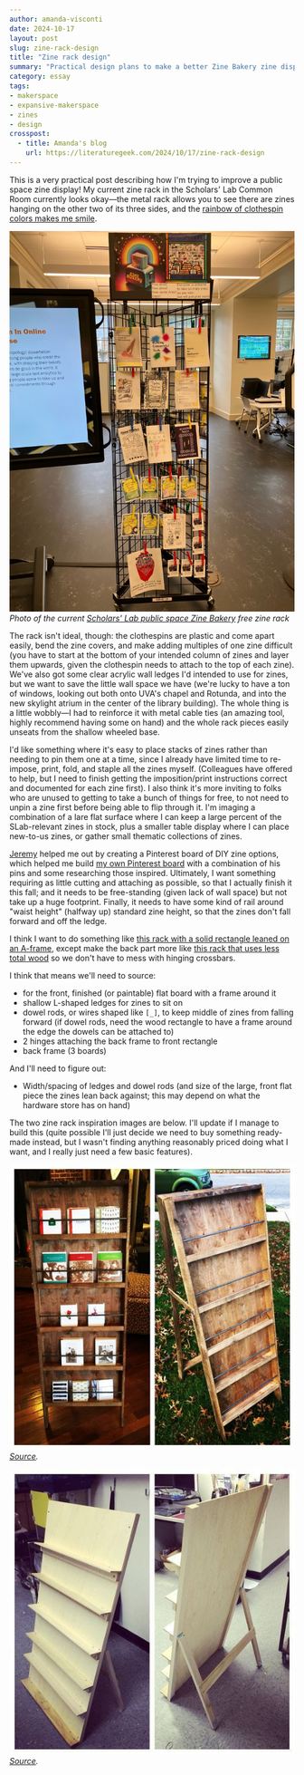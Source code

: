 ```yaml
---
author: amanda-visconti
date: 2024-10-17
layout: post
slug: zine-rack-design
title: "Zine rack design"
summary: "Practical design plans to make a better Zine Bakery zine display for Scholars/' Lab/'s public space."
category: essay
tags:
- makerspace
- expansive-makerspace
- zines
- design
crosspost:
  - title: Amanda's blog
    url: https://literaturegeek.com/2024/10/17/zine-rack-design
---
```


This is a very practical post describing how I'm trying to improve a public space zine display! My current zine rack in the Scholars' Lab Common Room currently looks okay—the metal rack allows you to see there are zines hanging on the other two of its three sides, and the [rainbow of clothespin colors makes me smile](https://bsky.app/profile/literaturegeek.bsky.social/post/3l6pllwhunt2x).

![Photo of the Scholars' Lab public space Zine Bakery free zine rack, a tall black metal grid with three sides, with various paper zines held over its surface using variously colored clothespins](/assets/post-media/2024-10-17-zine-rack-design/slab-zine-rack.jpg)
*Photo of the current [Scholars' Lab public space Zine Bakery](https://scholarslab.lib.virginia.edu/work/zine-bakery/) free zine rack*

The rack isn't ideal, though: the clothespins are plastic and come apart easily, bend the zine covers, and make adding multiples of one zine difficult (you have to start at the bottom of your intended column of zines and layer them upwards, given the clothespin needs to attach to the top of each zine). We've also got some clear acrylic wall ledges I'd intended to use for zines, but we want to save the little wall space we have (we're lucky to have a ton of windows, looking out both onto UVA's chapel and Rotunda, and into the new skylight atrium in the center of the library building). The whole thing is a little wobbly—I had to reinforce it with metal cable ties (an amazing tool, highly recommend having some on hand) and the whole rack pieces easily unseats from the shallow wheeled base.

I'd like something where it's easy to place stacks of zines rather than needing to pin them one at a time, since I already have limited time to re-impose, print, fold, and staple all the zines myself. (Colleagues have offered to help, but I need to finish getting the imposition/print instructions correct and documented for each zine first). I also think it's more inviting to folks who are unused to getting to take a bunch of things for free, to not need to unpin a zine first before being able to flip through it. I'm imaging a combination of a lare flat surface where I can keep a large percent of the SLab-relevant zines in stock, plus a smaller table display where I can place new-to-us zines, or gather small thematic collections of zines.

[Jeremy](/people/jeremy-boggs) helped me out by creating a Pinterest board of DIY zine options, which helped me build [my own Pinterest board](https://www.pinterest.com/amandav2513/zine-display/) with a combination of his pins and some researching those inspired. Ultimately, I want something requiring as little cutting and attaching as possible, so that I actually finish it this fall; and it needs to be free-standing (given lack of wall space) but not take up a huge footprint. Finally, it needs to have some kind of rail around "waist height" (halfway up) standard zine height, so that the zines don't fall forward and off the ledge.

I think I want to do something like [this rack with a solid rectangle leaned on an A-frame](https://www.pinterest.com/pin/801781539943977380/), except make the back part more like [this rack that uses less total wood](https://www.pinterest.com/pin/36802921955499246/) so we don't have to mess with hinging crossbars.

I think that means we'll need to source:
* for the front, finished (or paintable) flat board with a frame around it
* shallow L-shaped ledges for zines to sit on
* dowel rods, or wires shaped like `[_]`, to keep middle of zines from falling forward (if dowel rods, need the wood rectangle to have a frame around the edge the dowels can be attached to)
* 2 hinges attaching the back frame to front rectangle
* back frame (3 boards)

And I'll need to figure out:
* Width/spacing of ledges and dowel rods (and size of the large, front flat piece the zines lean back against; this may depend on what the hardware store has on hand)

The two zine rack inspiration images are below. I'll update if I manage to build this (quite possible I'll just decide we need to buy something ready-made instead, but I wasn't finding anything reasonably priced doing what I want, and I really just need a few basic features).

![Photo of standing zine rack](/assets/post-media/2024-10-17-zine-rack-design/zine-inspo-1.jpg)
*[Source](https://www.pinterest.com/pin/801781539943977380/).*

![Photo of standing zine rack](/assets/post-media/2024-10-17-zine-rack-design/zine-inspo-2.jpg)
*[Source](https://www.pinterest.com/pin/36802921955499246/).*